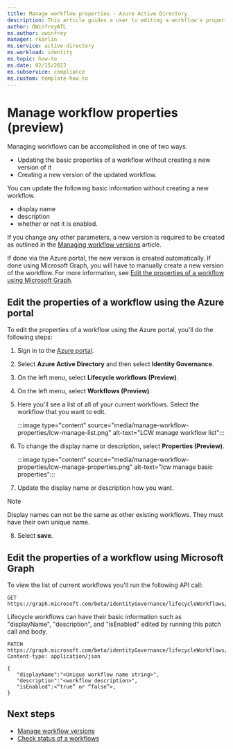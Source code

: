 ```yaml
---
title: Manage workflow properties - Azure Active Directory
description: This article guides a user to editing a workflow's properties using Lifecycle Workflows
author: OWinfreyATL
ms.author: owinfrey
manager: rkarlin
ms.service: active-directory
ms.workload: identity
ms.topic: how-to 
ms.date: 02/15/2022
ms.subservice: compliance
ms.custom: template-how-to 
---
```


# Manage workflow properties (preview)

Managing workflows can be accomplished in one of two ways.  
   - Updating the basic properties of a workflow without creating a new version of it
   - Creating a new version of the updated workflow. 

You can update the following basic information without creating a new workflow.
   - display name
   - description
   - whether or not it is enabled.

If you change any other parameters, a new version is required to be created as outlined in the [Managing workflow versions](manage-workflow-tasks.md) article. 

If done via the Azure portal, the new version is created automatically. If done using Microsoft Graph, you will have to manually create a new version of the workflow.  For more information, see [Edit the properties of a workflow using Microsoft Graph](#edit-the-properties-of-a-workflow-using-microsoft-graph).

## Edit the properties of a workflow using the Azure portal

To edit the properties of a workflow using the Azure portal, you'll do the following steps:

1. Sign in to the [Azure portal](https://portal.azure.com).

1. Select **Azure Active Directory** and then select **Identity Governance**.

1. On the left menu, select **Lifecycle workflows (Preview)**. 

1. On the left menu, select **Workflows (Preview)**.

1. Here you'll see a list of all of your current workflows. Select the workflow that you want to edit.
    
    :::image type="content" source="media/manage-workflow-properties/lcw-manage-list.png" alt-text="LCW manage workflow list":::

6. To change the display name or description, select **Properties (Preview)**.

    :::image type="content" source="media/manage-workflow-properties/lcw-manage-properties.png" alt-text="lcw manage basic properties":::

7. Update the display name or description how you want. 
> [!NOTE]
> Display names can not be the same as other existing workflows. They must have their own unique name.
8. Select **save**.


## Edit the properties of a workflow using Microsoft Graph

To view the list of current workflows you'll run the following API call:

```http
GET https://graph.microsoft.com/beta/identityGovernance/lifecycleWorkflows/workflows/
```

Lifecycle workflows can have their basic information such as "displayName", "description", and "isEnabled" edited by running this patch call and body.

```http
PATCH https://graph.microsoft.com/beta/identityGovernance/lifecycleWorkflows/workflows/<id> 
Content-type: application/json

{
   "displayName":"<Unique workflow name string>",
   "description":"<workflow description>",
   "isEnabled":<“true” or “false”>,
}

```






## Next steps

- [Manage workflow versions](manage-workflow-tasks.md)
- [Check status of a workflows](check-status-workflow.md)
